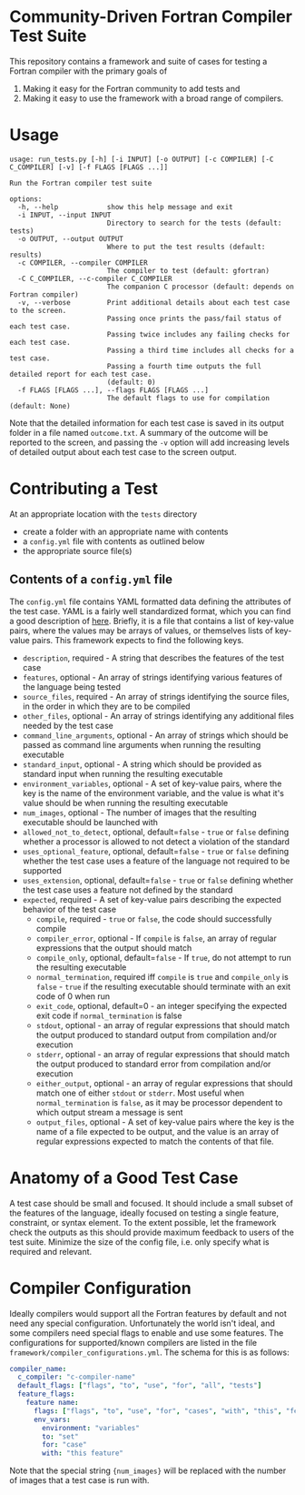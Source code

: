 Community-Driven Fortran Compiler Test Suite
============================================

This repository contains a framework and suite of cases for testing a Fortran compiler with the primary goals of

1. Making it easy for the Fortran community to add tests and
2. Making it easy to use the framework with a broad range of compilers.

# Usage

```text
usage: run_tests.py [-h] [-i INPUT] [-o OUTPUT] [-c COMPILER] [-C C_COMPILER] [-v] [-f FLAGS [FLAGS ...]]

Run the Fortran compiler test suite

options:
  -h, --help            show this help message and exit
  -i INPUT, --input INPUT
                        Directory to search for the tests (default: tests)
  -o OUTPUT, --output OUTPUT
                        Where to put the test results (default: results)
  -c COMPILER, --compiler COMPILER
                        The compiler to test (default: gfortran)
  -C C_COMPILER, --c-compiler C_COMPILER
                        The companion C processor (default: depends on Fortran compiler)
  -v, --verbose         Print additional details about each test case to the screen.
                        Passing once prints the pass/fail status of each test case.
                        Passing twice includes any failing checks for each test case.
                        Passing a third time includes all checks for a test case.
                        Passing a fourth time outputs the full detailed report for each test case.
                        (default: 0)
  -f FLAGS [FLAGS ...], --flags FLAGS [FLAGS ...]
                        The default flags to use for compilation (default: None)

```

Note that the detailed information for each test case is saved in its output folder in a file named `outcome.txt`.
A summary of the outcome will be reported to the screen,
and passing the `-v` option will add increasing levels of detailed output about each test case to the screen output.

# Contributing a Test

At an appropriate location with the `tests` directory

* create a folder with an appropriate name with contents
* a `config.yml` file with contents as outlined below
* the appropriate source file(s)

## Contents of a `config.yml` file

The `config.yml` file contains YAML formatted data defining the attributes of the test case.
YAML is a fairly well standardized format, which you can find a good description of [here](https://yaml.org/spec/1.2.2/).
Briefly, it is a file that contains a list of key-value pairs, where the values may be arrays of values, or themselves lists of key-value pairs.
This framework expects to find the following keys.

* `description`, required - A string that describes the features of the test case
* `features`, optional - An array of strings identifying various features of the language being tested
* `source_files`, required - An array of strings identifying the source files, in the order in which they are to be compiled
* `other_files`, optional - An array of strings identifying any additional files needed by the test case
* `command_line_arguments`, optional - An array of strings which should be passed as command line arguments when running the resulting executable
* `standard_input`, optional - A string which should be provided as standard input when running the resulting executable
* `environment_variables`, optional - A set of key-value pairs, where the key is the name of the environment variable, and the value is what it's value should be when running the resulting executable
* `num_images`, optional - The number of images that the resulting executable should be launched with
* `allowed_not_to_detect`, optional, default=`false` - `true` or `false` defining whether a processor is allowed to not detect a violation of the standard
* `uses_optional_feature`, optional, default=`false` - `true` or `false` defining whether the test case uses a feature of the language not required to be supported
* `uses_extension`, optional, default=`false` - `true` or `false` defining whether the test case uses a feature not defined by the standard
* `expected`, required - A set of key-value pairs describing the expected behavior of the test case
  * `compile`, required - `true` or `false`, the code should successfully compile
  * `compiler_error`, optional - If `compile` is `false`, an array of regular expressions that the output should match
  * `compile_only`, optional, default=`false` - If `true`, do not attempt to run the resulting executable
  * `normal_termination`, required iff `compile` is `true` and `compile_only` is `false` - `true` if the resulting executable should terminate with an exit code of 0 when run
  * `exit_code`, optional, default=0 - an integer specifying the expected exit code if `normal_termination` is false
  * `stdout`, optional - an array of regular expressions that should match the output produced to standard output from compilation and/or execution
  * `stderr`, optional - an array of regular expressions that should match the output produced to standard error from compilation and/or execution
  * `either_output`, optional - an array of regular expressions that should match one of either `stdout` or `stderr`. Most useful when `normal_termination` is `false`, as it may be processor dependent to which output stream a message is sent
  * `output_files`, optional - A set of key-value pairs where the key is the name of a file expected to be output, and the value is an array of regular expressions expected to match the contents of that file.

<!--
TODO: Should there be a way for a test case to specify that it needs particular compiler
      flags for a given compiler?
-->

# Anatomy of a Good Test Case

A test case should be small and focused.
It should include a small subset of the features of the language,
ideally focused on testing a single feature, constraint, or syntax element.
To the extent possible, let the framework check the outputs as this should provide maximum feedback to users of the test suite.
Minimize the size of the config file, i.e. only specify what is required and relevant.

# Compiler Configuration

Ideally compilers would support all the Fortran features by default and not need any special configuration.
Unfortunately the world isn't ideal, and some compilers need special flags to enable and use some features.
The configurations for supported/known compilers are listed in the file `framework/compiler_configurations.yml`.
The schema for this is as follows:

```yaml
compiler_name:
  c_compiler: "c-compiler-name"
  default_flags: ["flags", "to", "use", "for", "all", "tests"]
  feature_flags:
    feature name:
      flags: ["flags", "to", "use", "for", "cases", "with", "this", "feature"]
      env_vars:
        environment: "variables"
        to: "set"
        for: "case"
        with: "this feature"
```

Note that the special string `{num_images}` will be replaced with the number of
images that a test case is run with.
